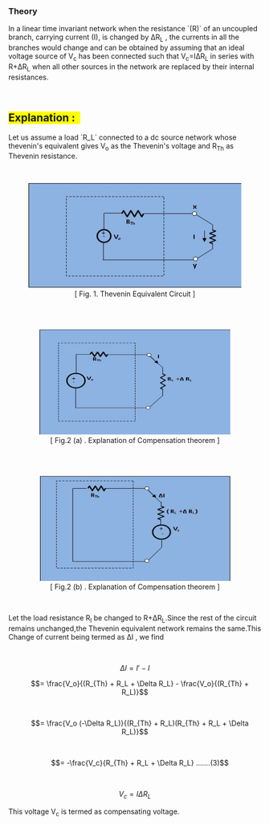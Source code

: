 ### Theory
<p>In a linear time invariant network when the resistance `(R)` of an uncoupled branch, carrying current (I), is changed by &Delta;R<sub>L</sub> , the currents in all the branches would change and can be obtained by assuming that an ideal voltage source of V<sub>c</sub>  has been connected such that V<sub>c</sub>=I&Delta;R<sub>L</sub> in series with R+&Delta;R<sub>L</sub> when all other sources in the network are replaced by their internal resistances. </p>
<br><h2><span style="background-color: rgb(255, 255, 0);">Explanation :&nbsp;&nbsp;</span></h2>
<p>Let us assume a load `R_L` connected to a dc source network whose thevenin's equivalent gives V<sub>o</sub> as the Thevenin's voltage and R<sub>Th</sub> as Thevenin resistance.</p> 
<br><figure style="text-align:center">
<img alt="" src="images/compensation_theory_web.jpg" style="width:500px;height:210px;">
<br><figcaption>[ Fig. 1. Thevenin Equivalent Circuit ]</figcaption>
</figure>
<br>
<br><figure style="text-align:center">
<img alt="" src="images/compensation_theory2_web.jpg" style="width:380px;height:210px;">
<br><figcaption>[ Fig.2 (a) . Explanation of Compensation theorem ]</figcaption>
</figure>
<br>
<br><figure style="text-align:center">
<img alt="" src="images/compensation_theory3_web.jpg" style="width:380px;height:210px;">
<figcaption>[  Fig.2 (b) . Explanation of Compensation theorem ]</figcaption>
</figure>
<br>
<p>Let the load resistance R<sub>l</sub> be changed to R+&Delta;R<sub>L</sub>.Since the rest of the circuit remains unchanged,the Thevenin equivalent network remains the same.This Change of current being termed as &Delta;I , we find</p><br>								
										
$$\Delta I = I' - I$$
<p style="text-align: center;">&nbsp;&nbsp;&nbsp;&nbsp; 
$$= \frac{V_o}{(R_{Th} + R_L + \Delta R_L} - \frac{V_o}{(R_{Th} + R_L)}$$</p><br>
<p style="text-align: center;">&nbsp;&nbsp;&nbsp;&nbsp;
$$= \frac{V_o (-\Delta R_L)}{(R_{Th} + R_L)(R_{Th} + R_L + \Delta R_L)}$$</p><br>
<p style="text-align: center;">&nbsp;&nbsp;&nbsp;&nbsp; 
$$= -\frac{V_c}{R_{Th} + R_L + \Delta R_L} .......(3)$$</p><br>

$$V_c = I \Delta R_L$$
									
<p>This voltage V<sub>c</sub> is termed as compensating voltage.</p>

<script id="MathJax-script" async src="https://cdn.jsdelivr.net/npm/mathjax@3/es5/tex-mml-chtml.js"></script>
